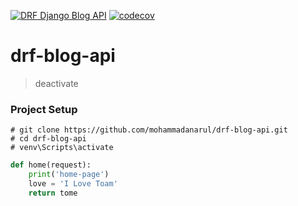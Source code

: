 [![DRF Django Blog API](https://github.com/mohammadanarul/drf-blog-api/actions/workflows/python-app.yml/badge.svg)](https://github.com/mohammadanarul/drf-blog-api/actions/workflows/python-app.yml) [![codecov](https://codecov.io/gh/mohammadanarul/drf-blog-api/branch/main/graph/badge.svg?token=IXnoFXHchF)](https://codecov.io/gh/mohammadanarul/drf-blog-api)

# drf-blog-api


> deactivate


### Project Setup

    # git clone https://github.com/mohammadanarul/drf-blog-api.git
    # cd drf-blog-api
    # venv\Scripts\activate

```py
def home(request):
    print('home-page')
    love = 'I Love Toam'
    return tome
```
